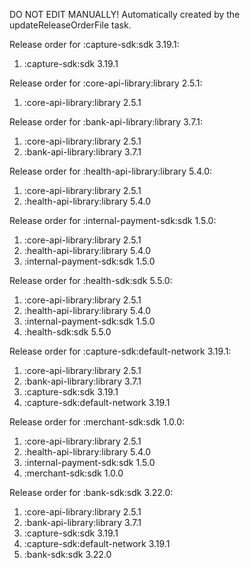 DO NOT EDIT MANUALLY!
Automatically created by the updateReleaseOrderFile task.

Release order for :capture-sdk:sdk 3.19.1:
 1. :capture-sdk:sdk 3.19.1

Release order for :core-api-library:library 2.5.1:
 1. :core-api-library:library 2.5.1

Release order for :bank-api-library:library 3.7.1:
 1. :core-api-library:library 2.5.1
 2. :bank-api-library:library 3.7.1

Release order for :health-api-library:library 5.4.0:
 1. :core-api-library:library 2.5.1
 2. :health-api-library:library 5.4.0

Release order for :internal-payment-sdk:sdk 1.5.0:
 1. :core-api-library:library 2.5.1
 2. :health-api-library:library 5.4.0
 3. :internal-payment-sdk:sdk 1.5.0

Release order for :health-sdk:sdk 5.5.0:
 1. :core-api-library:library 2.5.1
 2. :health-api-library:library 5.4.0
 3. :internal-payment-sdk:sdk 1.5.0
 4. :health-sdk:sdk 5.5.0

Release order for :capture-sdk:default-network 3.19.1:
 1. :core-api-library:library 2.5.1
 2. :bank-api-library:library 3.7.1
 3. :capture-sdk:sdk 3.19.1
 4. :capture-sdk:default-network 3.19.1

Release order for :merchant-sdk:sdk 1.0.0:
 1. :core-api-library:library 2.5.1
 2. :health-api-library:library 5.4.0
 3. :internal-payment-sdk:sdk 1.5.0
 4. :merchant-sdk:sdk 1.0.0

Release order for :bank-sdk:sdk 3.22.0:
 1. :core-api-library:library 2.5.1
 2. :bank-api-library:library 3.7.1
 3. :capture-sdk:sdk 3.19.1
 4. :capture-sdk:default-network 3.19.1
 5. :bank-sdk:sdk 3.22.0

